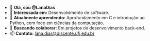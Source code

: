 - 👋 **Olá, sou @LanaDias**
- 👀 **Interessada em:** Desenvolvimento de software.
- 🌱 **Atualmente aprendendo:** Aprofundamento em C e introdução ao Python, com foco em ciências da computação.
- 💞️ **Buscando colaborar:** Em projetos de desenvolvimento back-end.
- 📫 **Contato:** lana.dias@discente.ufj.edu.br

<!---
LanaDias/LanaDias is a ✨ special ✨ repository because its `README.md` (this file) appears on your GitHub profile.
You can click the Preview link to take a look at your changes.
--->
